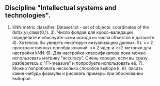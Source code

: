 Discipline "Intellectual systems and technologies".
---------------------------------------------------
1. KNN metric classifier.
  Dataset.txt - set of objects: coordinates of the dot(x,y),class{0,1}.
  3). Число фолдов для кросс-валидации определите и обоснуйте сами исходя из числа объектов в датасете.
  4). Хотелось бы увидеть некоторую визуализацию данных.
  5). >= 2 пространственных преобразований, >= 2 ядер и >=2 метрики для настройки kNN.
  6). Для настройки классификатора пока можно использовать метрику "accuracy". Очень хорошо, если вы сразу разберетесь с "F1-measure" и попробуете использовать её.
  7). Можно попробовать несколько способов выбора k.
  8). писать какие-нибудь формулы и рисовать примеры при обосновании выборов.
